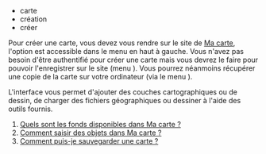 - carte
- création
- créer

Pour créer une carte, vous devez vous rendre sur le site de [Ma carte](https://macarte.ign.fr/edition/carte), l'option est accessible dans le menu en haut à gauche.
Vous n'avez pas besoin d'être authentifié pour créer une carte mais vous devrez le faire pour pouvoir l'enregistrer sur le site (menu <i class="fi-save"></i>). Vous pourrez néanmoins récupérer une copie de la carte sur votre ordinateur (via le menu <i class="fi-download"></i>).

L'interface vous permet d'ajouter des couches cartographiques ou de dessin, de charger des fichiers géographiques ou dessiner à l'aide des outils fournis.

1. [Quels sont les fonds disponibles dans Ma carte ?](./Quels_sont_les_fonds_disponibles_dans_Ma_carte.md)
2. [Comment saisir des objets dans Ma carte ?](./Comment_saisir_des_objets_dans_Ma_carte.md)
3. [Comment puis-je sauvegarder une carte ?](./Comment_puis-je_sauvegarder_une_carte.md)